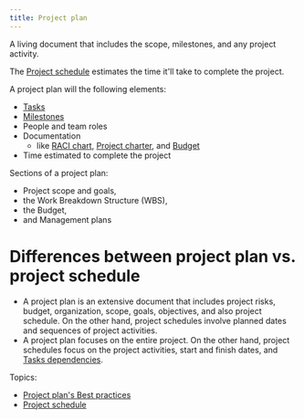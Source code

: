 ```yaml
---
title: Project plan
---
```

A living document that includes the scope, milestones, and any project activity. 

The [Project schedule](danielesalvatore/project-management/project-planning/project-plan/project-schedule.md) estimates the time it'll take to complete the project. 

A project plan will the following elements:
- [Tasks](danielesalvatore/project-management/project-planning/tasks.md)
- [Milestones](danielesalvatore/project-management/project-planning/milestones.md)
- People and team roles
- Documentation
	- like [RACI chart](danielesalvatore/project-management/project-initiation/raci-chart.md), [Project charter](danielesalvatore/project-management/project-initiation/project-charter.md), and [Budget](danielesalvatore/project-management/project-initiation/budget/budget.md)
- Time estimated to complete the project

Sections of a project plan:
- Project scope and goals, 
- the Work Breakdown Structure (WBS), 
- the Budget, 
- and Management plans 

# Differences between project plan vs. project schedule
- A project plan is an extensive document that includes project risks, budget, organization, scope, goals, objectives, and also project schedule. On the other hand, project schedules involve planned dates and sequences of project activities. 
- A project plan focuses on the entire project. On the other hand, project schedules focus on the project activities, start and finish dates, and [Tasks dependencies](danielesalvatore/project-management/project-planning/estimations/tasks-dependencies.md). 

Topics:
- [Project plan's Best practices](danielesalvatore/project-management/project-planning/project-plan/project-plans-best-practices.md)
- [Project schedule](danielesalvatore/project-management/project-planning/project-plan/project-schedule.md)

